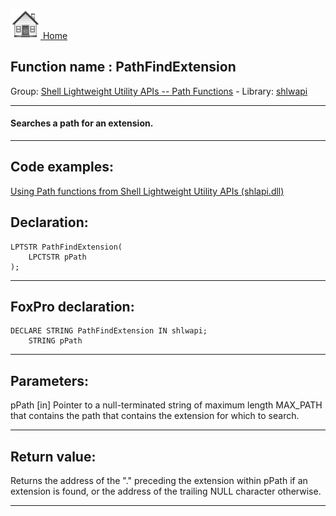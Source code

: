 [<img src="../../images/home.png"> Home ](https://github.com/VFPX/Win32API)  

## Function name : PathFindExtension
Group: [Shell Lightweight Utility APIs -- Path Functions](../../functions_group.md#Shell_Lightweight_Utility_APIs_--_Path_Functions)  -  Library: [shlwapi](../../Libraries.md#shlwapi)  
***  


#### Searches a path for an extension.
***  


## Code examples:
[Using Path functions from Shell Lightweight Utility APIs (shlapi.dll)](../../samples/sample_178.md)  

## Declaration:
```foxpro  
LPTSTR PathFindExtension(
    LPCTSTR pPath
);  
```  
***  


## FoxPro declaration:
```foxpro  
DECLARE STRING PathFindExtension IN shlwapi;
	STRING pPath  
```  
***  


## Parameters:
pPath 
[in] Pointer to a null-terminated string of maximum length MAX_PATH that contains the path that contains the extension for which to search.   
***  


## Return value:
Returns the address of the "." preceding the extension within pPath if an extension is found, or the address of the trailing NULL character otherwise.  
***  

